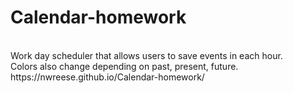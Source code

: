 # Calendar-homework
<br>
Work day scheduler that allows users to save events in each hour. 
<br>
Colors also change depending on past, present, future. 
<br>
https://nwreese.github.io/Calendar-homework/

